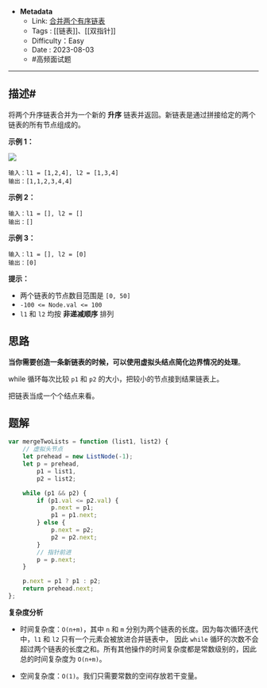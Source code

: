 - **Metadata**
	- Link:  [合并两个有序链表](https://leetcode.cn/problems/merge-two-sorted-lists/description/ "https://leetcode.cn/problems/merge-two-sorted-lists/description/")
	- Tags : [[链表]]、[[双指针]]
	- Difficulty：Easy
	- Date : 2023-08-03
	- #高频面试题
---

## 描述#

将两个升序链表合并为一个新的 **升序** 链表并返回。新链表是通过拼接给定的两个链表的所有节点组成的。 

**示例 1：**

![](https://assets.leetcode.com/uploads/2020/10/03/merge_ex1.jpg)

```
输入：l1 = [1,2,4], l2 = [1,3,4]
输出：[1,1,2,3,4,4]
```

**示例 2：**

```
输入：l1 = [], l2 = []
输出：[]
```

**示例 3：**

```
输入：l1 = [], l2 = [0]
输出：[0]
```

**提示：**

- 两个链表的节点数目范围是 `[0, 50]`
- `-100 <= Node.val <= 100`
- `l1` 和 `l2` 均按 **非递减顺序** 排列

## 思路

**当你需要创造一条新链表的时候，可以使用虚拟头结点简化边界情况的处理**。

while 循环每次比较 `p1` 和 `p2` 的大小，把较小的节点接到结果链表上。

把链表当成一个个结点来看。

## 题解

```js
var mergeTwoLists = function (list1, list2) {
    // 虚拟头节点
    let prehead = new ListNode(-1);
    let p = prehead,
        p1 = list1,
        p2 = list2;

    while (p1 && p2) {
        if (p1.val <= p2.val) {
            p.next = p1;
            p1 = p1.next;
        } else {
            p.next = p2;
            p2 = p2.next;
        }
        // 指针前进
        p = p.next;
    }

    p.next = p1 ? p1 : p2;
    return prehead.next;
};
```

**复杂度分析**

- 时间复杂度：`O(n+m)`，其中 `n` 和 `m` 分别为两个链表的长度。因为每次循环迭代中，`l1` 和 `l2` 只有一个元素会被放进合并链表中， 因此 `while` 循环的次数不会超过两个链表的长度之和。所有其他操作的时间复杂度都是常数级别的，因此总的时间复杂度为 `O(n+m)`。

- 空间复杂度：`O(1)`。我们只需要常数的空间存放若干变量。
